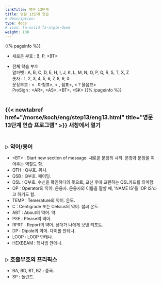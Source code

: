 ```yaml
---
linkTitle: 영문 13단계
title: 영문 13단계 연습
# description: 
type: docs
# icon: fa-solid fa-angle-down
weight: 130
---
```


{{% pageinfo %}}

* 새로운 부호 : B, P, &lt;BT&gt;

* 전체 학습 부호<br>
알파벳 : A, B, C, D, E, H, I, J, K, L, M, N, O, P, Q, R, S, T, X, Z<br>
숫자 : 1, 2, 3, 4, 5, 6, 7, 8, 9, 0<br>
문장부호 : < . 마침표>, < , 쉼표>, < ? 물음표><br>
ProSign : &lt;AR&gt;, &lt;AS&gt;, &lt;BT&gt;, &lt;SK&gt;
{{% /pageinfo %}}

<br>

<b><span style="font-size:130%">{{< newtabref href="/morse/koch/eng/step13/eng13.html" title="영문 13단계 연습 프로그램" >}} 새창에서 열기</span></b>

<br>

▷ <b><span style="font-size:130%">약어/용어</span></b>
- &lt;BT&gt; : Start new section of message. 새로운 문장의 시작. 문장과 문장을 이어주는 역할도 함.
- QTH : Q부호. 위치.
- QSB : Q부호. 페이딩.
- QSL : Q부호. 수신을 확인하다의 뜻으로, 교신 후에 교환하는 QSL카드를 의미함.
- OP : Operator의 약어. 운용자. 운용자의 이름을 말할 때, 'NAME IS'를 'OP IS'라고 하기도 함.
- TEMP : Temerature의 약어. 온도.
- C : Centigrade 또는 Celsius의 약어. 섭씨 온도.
- ABT : About의 약어. 약.
- PSE : Please의 약어.
- RPRT : Report의 약어. 상대가 나에게 보낸 리포트.
- DP : Dipole의 약어. 다이폴 안테나.
- LOOP : LOOP 안테나.
- HEXBEAM : 헥사빔 안테나.
<br><br>

▷ <b><span style="font-size:130%">호출부호의 프리픽스</span></b>
- BA, BD, BT, BZ : 중국.
- SP : 폴란드.
